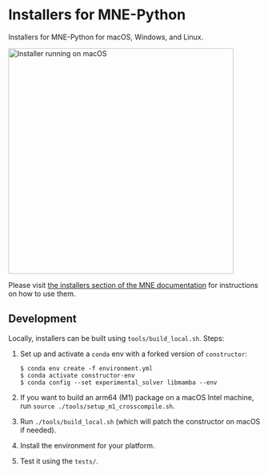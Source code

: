 # Installers for MNE-Python

Installers for MNE-Python for macOS, Windows, and Linux.

<img src="https://mne.tools/dev/_static/mne_installer_macOS.png" alt="Installer running on macOS" width="450px">

Please visit [the installers section of the MNE documentation](https://mne.tools/dev/install/installers.html) for instructions on how to use them.

## Development

Locally, installers can be built using `tools/build_local.sh`. Steps:

1. Set up and activate a `conda` env with a forked version of `constructor`:

   ```console
   $ conda env create -f environment.yml
   $ conda activate constructor-env
   $ conda config --set experimental_solver libmamba --env
   ```

2. If you want to build an arm64 (M1) package on a macOS Intel machine, run `source ./tools/setup_m1_crosscompile.sh`.
3. Run `./tools/build_local.sh` (which will patch the constructor on macOS if needed).
4. Install the environment for your platform.
5. Test it using the `tests/`.
